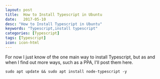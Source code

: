 ```yaml
---
layout: post
title:  How to Install Typescript in Ubuntu
date:   2017-05-10
desc: "How to Install Typescript in Ubuntu"
keywords: "Typescript,install typescript"
categories: [Typescript]
tags: [Typescript]
icon: icon-html
---
```


For now I just know of the one main way to install Typescript, but as and when I find out more ways, such as a PPA, I'll post them here.

`sudo apt update && sudo apt install node-typescript -y`
